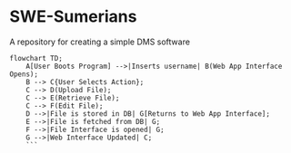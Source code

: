 # SWE-Sumerians
A repository for creating a simple DMS software
```mermaid
flowchart TD;
    A[User Boots Program] -->|Inserts username| B(Web App Interface Opens);
    B --> C{User Selects Action};
    C --> D(Upload File);
    C --> E(Retrieve File);
    C --> F(Edit File);
    D -->|File is stored in DB| G[Returns to Web App Interface];
    E -->|File is fetched from DB| G;
    F -->|File Interface is opened| G;
    G -->|Web Interface Updated| C;
    ```
